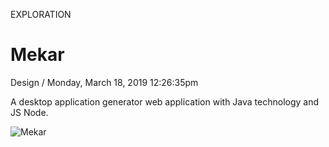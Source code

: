 <p class="type">EXPLORATION</p>

# Mekar

<p class="meta">Design  /  Monday, March 18, 2019 12:26:35pm</p>

A desktop application generator web application with Java technology and JS Node.

![Mekar](https://farooq-agent.web.app/assets/images/works/large/mekar.jpg)
